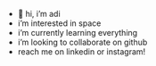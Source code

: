 - 👋 hi, i’m adi
-  i’m interested in space
-  i’m currently learning everything
-  i’m looking to collaborate on github
-  reach me on linkedin or instagram!

<!---
adisinghstudent/adisinghstudent is a ✨ special ✨ repository because its `README.md` (this file) appears on your GitHub profile.
You can click the Preview link to take a look at your changes.
--->
